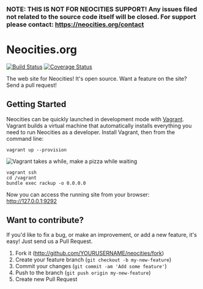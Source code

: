 ### NOTE: THIS IS NOT FOR NEOCITIES SUPPORT! Any issues filed not related to the source code itself will be closed. For support please contact: https://neocities.org/contact

# Neocities.org

[![Build Status](https://travis-ci.org/neocities/neocities.png?branch=master)](https://travis-ci.org/neocities/neocities)
[![Coverage Status](https://coveralls.io/repos/neocities/neocities/badge.svg?branch=master&service=github)](https://coveralls.io/github/neocities/neocities?branch=master)

The web site for Neocities! It's open source. Want a feature on the site? Send a pull request!

## Getting Started

Neocities can be quickly launched in development mode with [Vagrant](https://www.vagrantup.com). Vagrant builds a virtual machine that automatically installs everything you need to run Neocities as a developer. Install Vagrant, then from the command line:

```
vagrant up --provision
```

![Vagrant takes a while, make a pizza while waiting](http://i.imgur.com/vfIJPXP.png)

```
vagrant ssh
cd /vagrant
bundle exec rackup -o 0.0.0.0
```

Now you can access the running site from your browser: http://127.0.0.1:9292

## Want to contribute?

If you'd like to fix a bug, or make an improvement, or add a new feature, it's easy! Just send us a Pull Request.

1. Fork it (<http://github.com/YOURUSERNAME/neocities/fork>)
2. Create your feature branch (`git checkout -b my-new-feature`)
3. Commit your changes (`git commit -am 'Add some feature'`)
4. Push to the branch (`git push origin my-new-feature`)
5. Create new Pull Request
